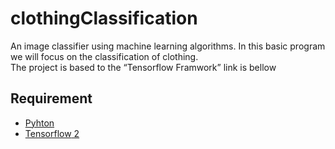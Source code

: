 # clothingClassification
An image classifier using machine learning algorithms. In this basic program we will focus on the classification of clothing.  
The project is based to the <q>Tensorflow Framwork</q> link is bellow
## Requirement 
- [Pyhton](https://www.python.org/downloads/)
- [<span title="Download and install Tensorflow library">Tensorflow</span> 2](https://www.tensorflow.org/install)

#
